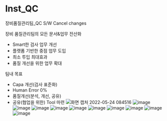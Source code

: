 # Inst_QC
장비품질관리팀_QC S/W Cancel changes

장비 품질관리팀의 모든 문서&업무 전산화
- Smart한 검사 업무 개선
- 플랫폼 기반한 중점 업무 도입
- 최소 투입 최대효과
- 품질 개선을 위한 업무 확대

팀내 목표
- Capa 개선(검사 표준화)
- Human Error 0%
- 품질개선(분석, 개선, 공유)
- 공유(협업을 위한) Tool 마련
![화면 캡처 2022-05-24 084516](https://user-images.githubusercontent.com/61337570/169921581-c3e6be02-4d86-4edd-911f-defa3a1789a1.jpg)
![image](https://user-images.githubusercontent.com/61337570/169921614-1776586e-b6ec-4087-9809-56aa07015ba1.png)
![image](https://user-images.githubusercontent.com/61337570/169921632-8ec71475-d5d3-4300-86a2-50d5884b8794.png)
![image](https://user-images.githubusercontent.com/61337570/169921639-70e0b026-e437-49db-830d-08621a1f9aee.png)
![image](https://user-images.githubusercontent.com/61337570/169921665-0b29139b-ff54-4ff9-8c2c-946eff0daaae.png)
![image](https://user-images.githubusercontent.com/61337570/169921673-c4629c34-e25d-44cf-8cd6-3b908a2d7cff.png)
![image](https://user-images.githubusercontent.com/61337570/169921685-c9ec3054-a46c-4973-ba5f-73c769a5f22a.png)
![image](https://user-images.githubusercontent.com/61337570/169921698-4018beb4-0f3e-42c9-ba03-20f0dfb8864d.png)
![image](https://user-images.githubusercontent.com/61337570/169921708-05445b57-3ad8-4b25-8d9c-f8374f8c6e2d.png)
![image](https://user-images.githubusercontent.com/61337570/169921727-0af4b002-475b-420f-a798-d88398155ffa.png)
![image](https://user-images.githubusercontent.com/61337570/169921737-bd88948b-a395-40ec-9ed0-52b94628adc1.png)

